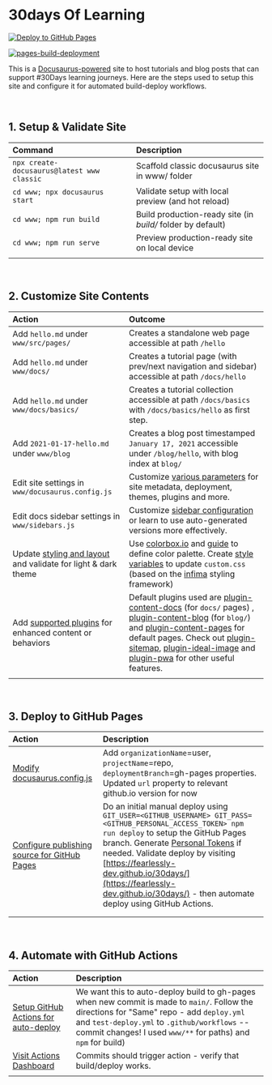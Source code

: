 # 30days Of Learning

[![Deploy to GitHub Pages](https://github.com/staticwebdev/30DaysOfSWA/actions/workflows/deploy.yml/badge.svg)](https://github.com/staticwebdev/30DaysOfSWA/actions/workflows/deploy.yml) 

[![pages-build-deployment](https://github.com/staticwebdev/30days/actions/workflows/pages/pages-build-deployment/badge.svg)](https://github.com/staticwebdev/30DaysOfSWA/actions/workflows/pages/pages-build-deployment)


This is a [Docusaurus-powered](https://docusaurus.io) site to host tutorials and blog posts that can support #30Days learning journeys. Here are the steps used to setup this site and configure it for automated build-deploy workflows.


<br/>

## 1. Setup & Validate Site

| Command | Description |
|:--- |:--- |
| `npx create-docusaurus@latest www classic` | Scaffold classic docusaurus site in www/ folder |
| `cd www; npx docusaurus start` | Validate setup with local preview (and hot reload) |
| `cd www; npm run build` | Build production-ready site (in _build/_ folder by default) |
| `cd www; npm run serve` | Preview production-ready site on local device |
| | |

<br/>

## 2. Customize Site Contents

| Action | Outcome |
|:--- |:--- |
| Add `hello.md` under `www/src/pages/` | Creates a standalone web page accessible at path `/hello`|
| Add `hello.md` under `www/docs/` | Creates a tutorial page (with prev/next navigation and sidebar) accessible at path `/docs/hello`|
| Add `hello.md` under `www/docs/basics/` | Creates a tutorial collection accessible at path `/docs/basics` with `/docs/basics/hello` as first step.|
| Add `2021-01-17-hello.md` under `www/blog` | Creates a blog post timestamped `January 17, 2021` accessible under `/blog/hello`, with blog index at `blog/` |
| Edit site  settings in `www/docusaurus.config.js` | Customize [various parameters](https://docusaurus.io/docs/configuration) for site metadata, deployment, themes, plugins and more. |
| Edit docs sidebar settings in `www/sidebars.js` | Customize [sidebar configuration](https://docusaurus.io/docs/sidebar/items) or learn to use auto-generated versions more effectively. |
| Update [styling and layout](https://docusaurus.io/docs/next/styling-layout) and validate for light & dark theme | Use [colorbox.io](https://colorbox.io/) and [guide](https://justtheskills.com/colorbox/) to define color palette. Create [style variables](https://docusaurus.io/docs/next/styling-layout#styling-your-site-with-infima) to update `custom.css` (based on  the [infima](https://infima.dev/) styling framework) |
| Add [supported plugins](https://docusaurus.io/docs/api/plugins) for enhanced content or behaviors | Default plugins used are [plugin-content-docs](https://docusaurus.io/docs/api/plugins/@docusaurus/plugin-content-docs) (for `docs/` pages) , [plugin-content-blog](https://docusaurus.io/docs/api/plugins/@docusaurus/plugin-content-blog) (for `blog/`) and [plugin-content-pages](https://docusaurus.io/docs/api/plugins/@docusaurus/plugin-content-pages) for default pages. Check out [plugin-sitemap](https://docusaurus.io/docs/api/plugins/@docusaurus/plugin-sitemap), [plugin-ideal-image](https://docusaurus.io/docs/api/plugins/@docusaurus/plugin-ideal-image) and [plugin-pwa](https://docusaurus.io/docs/api/plugins/@docusaurus/plugin-pwa) for other useful features. |
| | |

<br/>

## 3. Deploy to GitHub Pages

| Action | Description |
|:--- |:--- |
| [Modify docusaurus.config.js](https://docusaurus.io/docs/deployment#docusaurusconfigjs-settings)  | Add `organizationName`=user, `projectName`=repo, `deploymentBranch`=gh-pages properties. <br/>Updated `url` property to relevant github.io version for now |
| [Configure publishing source for GitHub Pages](https://docs.github.com/en/pages/getting-started-with-github-pages/configuring-a-publishing-source-for-your-github-pages-site)| Do an initial manual deploy using `GIT_USER=<GITHUB_USERNAME> GIT_PASS=<GITHUB_PERSONAL_ACCESS_TOKEN> npm run deploy` to setup the GitHub Pages branch. Generate [Personal Tokens](https://docs.github.com/en/authentication/keeping-your-account-and-data-secure/creating-a-personal-access-token) if needed. Validate deploy by visiting [https://fearlessly-dev.github.io/30days/](https://fearlessly-dev.github.io/30days/) - then automate deploy using GitHub Actions.|
| | |
| | |

<br/>

## 4. Automate with GitHub Actions

| Action | Description |
|:--- |:--- |
| [Setup GitHub Actions for auto-deploy](https://docusaurus.io/docs/deployment#triggering-deployment-with-github-actions)  | We want this to auto-deploy build to gh-pages when new commit is made to `main/`. Follow the directions for "Same" repo - add `deploy.yml` and `test-deploy.yml` to `.github/workflows` -- commit changes! I used `www/**` for paths) and `npm` for build) |
|  [Visit Actions Dashboard](https://github.com/nitya/docusaurus-demo/actions) | Commits should trigger action - verify that build/deploy works. |
|  | |


<br/>
